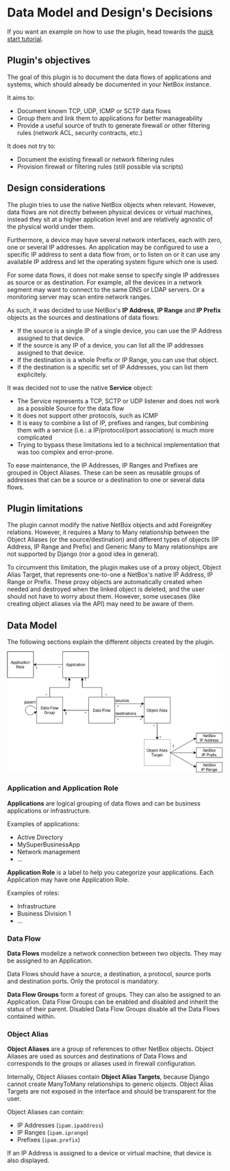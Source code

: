 # Data Model and Design's Decisions

If you want an example on how to use the plugin, head towards the [quick start tutorial](quick-start.md).

## Plugin's objectives

The goal of this plugin is to document the data flows of applications and systems, which should already be documented in your NetBox instance.

It aims to:

* Document known TCP, UDP, ICMP or SCTP data flows
* Group them and link them to applications for better manageability
* Provide a useful source of truth to generate firewall or other filtering rules (network ACL, security contracts, etc.)

It does not try to:

* Document the existing firewall or network filtering rules
* Provision firewall or filtering rules (still possible via scripts)

## Design considerations

The plugin tries to use the native NetBox objects when relevant. However, data flows are not directly between physical devices or virtual machines, instead they sit at a higher application level and are relatively agnostic of the physical world under them.

Furthermore, a device may have several network interfaces, each with zero, one or several IP addresses. An application may be configured to use a specific IP address to sent a data flow from, or to listen on or it can use any available IP address and let the operating system figure which one is used.

For some data flows, it does not make sense to specify single IP addresses as source or as destination. For example, all the devices in a network segment may want to connect to the same DNS or LDAP servers. Or a monitoring server may scan entire network ranges.

As such, it was decided to use NetBox's **IP Address**, **IP Range** and **IP Prefix** objects as the sources and destinations of data flows:

* If the source is a single IP of a single device, you can use the IP Address assigned to that device.
* If the source is any IP of a device, you can list all the IP addresses assigned to that device.
* If the destination is a whole Prefix or IP Range, you can use that object.
* If the destination is a specific set of IP Addresses, you can list them explicitely.

It was decided not to use the native **Service** object:

* The Service represents a TCP, SCTP or UDP listener and does not work as a possible Source for the data flow
* It does not support other protocols, such as ICMP
* It is easy to combine a list of IP, prefixes and ranges, but combining them with a service (i.e.: a IP/protocol/port association) is much more complicated
* Trying to bypass these limitations led to a technical implementation that was too complex and error-prone.

To ease maintenance, the IP Addresses, IP Ranges and Prefixes are grouped in Object Aliases. These can be seen as reusable groups of addresses that can be a source or a destination to one or several data flows.


## Plugin limitations

The plugin cannot modify the native NetBox objects and add ForeignKey relations. However, it requires a Many to Many relationship between the Object Aliases (or the source/destination) and different types of objects (IP Address, IP Range and Prefix) and Generic Many to Many relationships are not supported by Django (nor a good idea in general).

To circumvent this limitation, the plugin makes use of a proxy object, Object Alias Target, that represents one-to-one a NetBox's native IP Address, IP Range or Prefix. These proxy objects are automatically created when needed and destroyed when the linked object is deleted, and the user should not have to worry about them. However, some usecases (like creating object aliases via the API) may need to be aware of them.


## Data Model

The following sections explain the different objects created by the plugin.

![Data model of NetBox Data Flows](media/data-model.png)

### Application and Application Role

**Applications** are logical grouping of data flows and can be business
applications or infrastructure.

Examples of applications:

* Active Directory
* MySuperBusinessApp
* Network management
* ...

**Application Role** is a label to help you categorize your applications.
Each Application may have one Application Role.

Examples of roles:

* Infrastructure
* Business Division 1
* ...

### Data Flow

**Data Flows** modelize a network connection between two objects. They may be assigned to an Application.

Data Flows should have a source, a destination, a protocol, source ports and destination ports. Only the protocol is mandatory.

**Data Flow Groups** form a forest of groups. They can also be assigned to an Application. Data Flow Groups can be enabled and disabled and inherit the status of their parent. Disabled Data Flow Groups disable all the Data Flows contained within.

### Object Alias

**Object Aliases** are a group of references to other NetBox objects. Object Aliases are used as sources and destinations of Data Flows and corresponds to the groups or aliases used in firewall configuration.

Internally, Object Aliases contain **Object Alias Targets**, because Django cannot create ManyToMany relationships to generic objects. Object Alias Targets are not exposed in the interface and should be transparent for the user.

Object Aliases can contain:

* IP Addresses (`ipam.ipaddress`)
* IP Ranges (`ipam.iprange`)
* Prefixes (`ipam.prefix`)

If an IP Address is assigned to a device or virtual machine, that device is
also displayed.
